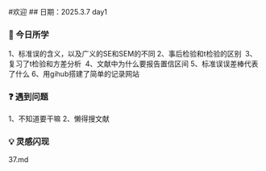 #欢迎 ## 日期：2025.3.7 day1  
### 📖 今日所学 
1、标准误的含义，以及广义的SE和SEM的不同
2、事后检验和t检验的区别 
3、复习了t检验和方差分析 
4、文献中为什么要报告置信区间
5、标准误误差棒代表了什么 
6、用gihub搭建了简单的记录网站
### ❓ 遇到问题
1、不知道要干嘛
2、懒得搜文献 
### 💡 灵感闪现
37.md

